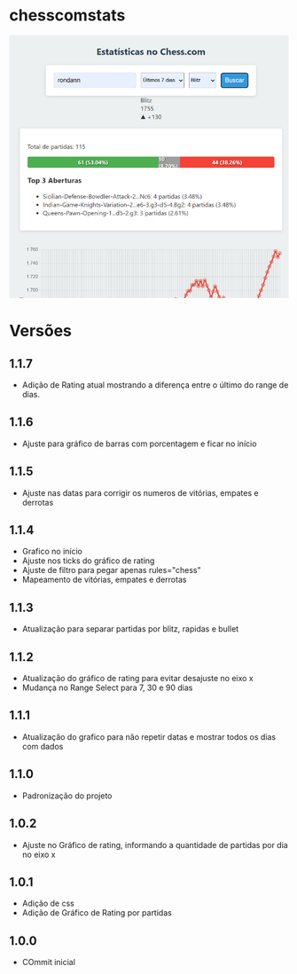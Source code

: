 # chesscomstats
![resultado](versao1.1.7.png)
# Versões

## 1.1.7 
- Adição de Rating atual mostrando a diferença entre o último do range de dias.

## 1.1.6
- Ajuste para gráfico de barras com porcentagem e ficar no início

## 1.1.5
- Ajuste nas datas para corrigir os numeros de vitórias, empates e derrotas

## 1.1.4
- Grafico no início
- Ajuste nos ticks do gráfico de rating
- Ajuste de filtro para pegar apenas rules="chess"
- Mapeamento de vitórias, empates e derrotas

## 1.1.3
- Atualização para separar partidas por blitz, rapidas e bullet

## 1.1.2
- Atualização do gráfico de rating para evitar desajuste no eixo x
- Mudança no Range Select para 7, 30 e 90 dias

## 1.1.1
- Atualização do grafico para não repetir datas e mostrar todos os dias com dados

## 1.1.0
- Padronização do projeto

## 1.0.2
- Ajuste no Gráfico de rating, informando a quantidade de partidas por dia no eixo x

## 1.0.1
- Adição de css
- Adição de Gráfico de Rating por partidas

## 1.0.0
- COmmit inicial
